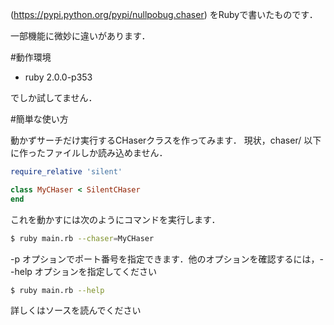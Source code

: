 (https://pypi.python.org/pypi/nullpobug.chaser) をRubyで書いたものです．

一部機能に微妙に違いがあります．

#動作環境

* ruby 2.0.0-p353

でしか試してません．

#簡単な使い方

動かずサーチだけ実行するCHaserクラスを作ってみます．
現状，chaser/ 以下に作ったファイルしか読み込めません．

```Ruby:my_chaser.rb
require_relative 'silent'

class MyCHaser < SilentCHaser
end
```

これを動かすには次のようにコマンドを実行します．

```Bash
$ ruby main.rb --chaser=MyCHaser
```

-p オプションでポート番号を指定できます．他のオプションを確認するには，--help オプションを指定してください

```Bash
$ ruby main.rb --help
```

詳しくはソースを読んでください
